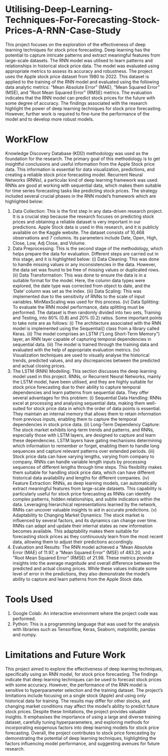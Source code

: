 # Utilising-Deep-Learning-Techniques-For-Forecasting-Stock-Prices-A-RNN-Case-Study
This project focuses on the exploration of the effectiveness of deep learning techniques for stock price forecasting. Deep learning has the potential to capture intricate patterns and extract meaningful features from large-scale datasets. The RNN model was utilised to learn patterns and relationships in historical stock price data. The model was evaluated using appropriate metrics to assess its accuracy and robustness. The project uses the Apple stock price dataset from 1980 to 2022. This dataset is applied to the training of the RNN model and evaluated using the following data analytic metrics: ”Mean Absolute Error” (MAE), ”Mean Squared Error” (MSE), and ”Root Mean Squared Error” (RMSE) metrics. The evaluation indicates that the RNN model can predict stock prices for the future with some degree of accuracy. The findings associated with the research highlight the power of deep learning techniques for stock price forecasting. However, further work is required to fine-tune the performance of the model and to develop more robust models.
# WorkFlow
Knowledge Discovery Database (KDD) methodology was used as the foundation for the research. The primary goal of this methodology is to get insightful conclusions and useful information from the Apple Stock price data. This information is essential for data visualization, predictions, and creating a reliable stock price forecasting model. Recurrent Neural Networks (RNNs), a particular kind of deep learning framework was used. RNNs are good at working with sequential data, which makes them suitable for time series forecasting tasks like predicting stock prices. The strategy included several crucial phases in the RNN model’s framework which are highlighted below:
1. Data Collection: This is the first step in any data-driven research project. It is a crucial step because the research focuses on predicting stock prices and obtaining a reliable dataset is very important in our predictions. Apple Stock data is used in this research, and it is publicly available on the Kaggle website. The dataset consists of 10,468 observations and 7 columns. Its parameters include Date, Open, High, Close, Low, Adj Close, and Volume.
2. Data Preprocessing: This is the second stage of the methodology, which helps prepare the data for evaluation. Different steps are carried out in this stage, and it is highlighted below:
(i) Data Cleaning: This was done to handle missing values or any inconsistencies in the data. However, the data set was found to be free of missing values or duplicated rows.
(ii) Data Transformation: This was done to ensure the data is in a suitable format for the model. Here, the column data types were explored, the date type was corrected from object to date, and the ’Date’ column was set as the index.
(iii) Data Scaling: This was implemented due to the sensitivity of RNNs to the scale of input variables. MinMaxScaling was used for this process.
(iv) Data Splitting: To evaluate the RNN model performance, data splitting must be performed. The dataset is then randomly divided into two sets, Training and Testing, into 80% (0.8) and 20% (0.2) ratios.
Some important points to take note are as follows:
(i) The architecture associated with the RNN model is implemented using the Sequential() class from a library called Keras.
(ii) The model comprises an LSTM (”Long Short-Term Memory”) layer, an RNN layer capable of capturing temporal dependencies in sequential data.
(iii) The model is trained through the training data and evaluated with the help of appropriate evaluation metrics.
(iv) Visualization techniques are used to visually analyse the historical trends, predicted values, and any discrepancies between the predicted and actual closing prices.
3. The LSTM (RNN) Modelling: This section discusses the deep learning model used in this project. RNNs, or Recurrent Neural Networks, mainly the LSTM model, have been utilised, and they are highly suitable for stock price forecasting due to their ability to capture temporal dependencies and learn patterns from sequential data. They offer several advantages for this problem:
(i) Sequential Data Handling: RNNs excel at processing and analysing sequential data, making them well-suited for stock price data in which the order of data points is essential. They maintain an internal memory that allows them to retain information from previous inputs, enabling them to capture the temporal dependencies in stock price data.
(ii) Long-Term Dependency Capture: The stock market exhibits long-term trends and patterns, and RNNs, especially those with LSTM layers, are designed to capture and learn these dependencies. LSTM layers have gating mechanisms determining which information to remember or forget, enabling them to handle long sequences and capture relevant patterns over extended periods.
(iii) Stock price data can have varying lengths, varying from company to company. RNNs can handle variable length inputs by processing sequences of different lengths through time steps. This flexibility makes them suitable for handling stock price data, which can have different historical data availability and lengths for different companies.
(iv) Feature Extraction: RNNs, as deep learning models, can automatically extract meaningful features from large-scale datasets. This capability is particularly useful for stock price forecasting as RNNs can identify complex patterns, hidden relationships, and subtle indicators within the data. Leveraging hierarchical representations learned by the network, RNNs can uncover valuable insights to aid in accurate predictions.
(v) Adaptability to Changing Market Dynamics: The stock market is influenced by several factors, and its dynamics can change over time. RNNs can adapt and update their internal states as new information becomes available. This adaptability makes them suitable for forecasting stock prices as they continuously learn from the most recent data, allowing them to adjust their predictions accordingly.
4. Evaluation and Results: The RNN model achieved a “Mean Absolute Error (MAE) of 11.97, a ”Mean Squared Error” (MSE) of 483.20, and a ”Root Mean Squared Error” (RMSE) of 21.98. These metrics provide insights into the average magnitude and overall difference between the predicted and actual closing prices. While these values indicate some level of error in the predictions, they also demonstrate the model’s ability to capture and learn patterns from the Apple Stock data.
# Tools Used
1. Google Colab: An interactive environment where the project code was performed.
2. Python: This is a programming language that was used for the analysis with libraries such as Tensorflow, Keras, Seaborn, matplotlib, pandas and numpy.
# Limitations and Future Work
This project aimed to explore the effectiveness of deep learning techniques, specifically using an RNN model, for stock price forecasting. The findings indicate that deep learning techniques can be used to forecast stock prices with some accuracy. However, the performance of the RNN model is sensitive to hyperparameter selection and the training dataset. The project’s limitations include focusing on a single stock (Apple) and using only historical data for training. The results may differ for other stocks, and changing market conditions may affect the model’s ability to predict future stock prices. Despite these limitations, the project provides valuable insights. It emphasises the importance of using a large and diverse training dataset, carefully tuning hyperparameters, and exploring methods for incorporating exogenous factors into deep learning models for stock price forecasting. Overall, the project contributes to stock price forecasting by demonstrating the potential of deep learning techniques, highlighting the factors influencing model performance, and suggesting avenues for future research.
